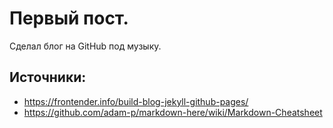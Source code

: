 # Первый пост.

Сделал блог на GitHub под музыку.

## Источники:
- https://frontender.info/build-blog-jekyll-github-pages/
- https://github.com/adam-p/markdown-here/wiki/Markdown-Cheatsheet
